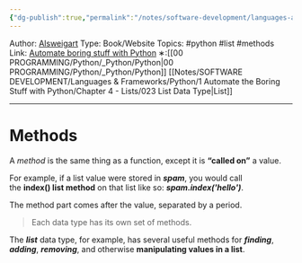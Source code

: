 ```yaml
---
{"dg-publish":true,"permalink":"/notes/software-development/languages-and-frameworks/python/1-automate-the-boring-stuff-with-python/chapter-4-lists/039-methods/","created":"2025-07-13T15:25:05.503+08:00"}
---
```


Author: [Alsweigart](https://alsweigart.com/)
Type: Book/Website
Topics: #python #list #methods
Link: [Automate boring stuff with Python](https://automatetheboringstuff.com/)
∗:[[00 PROGRAMMING/Python/_Python/Python\|00 PROGRAMMING/Python/_Python/Python]]  [[Notes/SOFTWARE DEVELOPMENT/Languages & Frameworks/Python/1 Automate the Boring Stuff with Python/Chapter 4 - Lists/023 List Data Type\|List]] 

---
# Methods
A _method_ is the same thing as a function, except it is __“called on”__ a value.

For example, if a list value were stored in ___spam___, you would call the __index() list method__ on that list like so: ___spam.index('hello')___. 

The method part comes after the value, separated by a period.

>Each data type has its own set of methods. 

The ___list___ data type, for example, has several useful methods for ___finding___, ___adding___, ___removing___, and otherwise __manipulating values in a list__.
